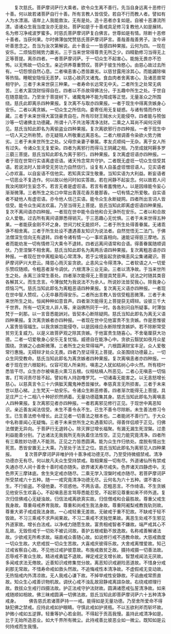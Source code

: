 <!-- { "loadSidebar": true } -->
　　复次慈氏。菩萨摩诃萨行大乘者。欲令众生离不善行。先当自身远离十恶修行十善。何以故若诸菩萨自行十善。所有言教人皆信受。若自不行而教人者。譬如有人为水漂溺。语岸上人我能救汝。无有是处。造十恶者亦复如是。自被十恶瀑流所漂。语诸众生我当度汝亦无是处。菩萨如是于十善戒具足修习复教他人如是展转。名为修习净戒波罗蜜多。时慈氏菩萨摩诃萨复白佛言。世尊如是有情。除断十恶修十善者。当获何果。尔时佛薄伽梵赞慈氏菩萨摩诃萨言。善哉善哉善男子。汝今谛听善思念之。吾当为汝次第解说。此十善业一一皆感四种果报。云何为四。一现在安乐。二烦恼怨贼势力羸劣。三于当来世常得尊贵无所乏少。四精勤修习当得无上正等菩提。离杀四者。一者菩萨摩诃萨。于一切众生不起害心。能施无畏亦不恐怖。以无怖故一切众生。亲近供养尊重赞叹。菩萨于彼生怜愍心。由慈心故过去所有。一切怨恨自然心息。二者嗔恚害心悉皆羸劣。以慈甘露用涂其心。而能蠲除嗔等热恼。睡眠安隐恒无恶梦。以慈心故药叉诸鬼。食血肉者舍离害心。及诸恶兽常相守护。三者于未来世获三种果。一者寿命长远常无中夭。二者所生之处常无病苦。三者大富饶财恒得自在。四者以不杀故得佛法分。于五趣中所生之处。于世自在随意能住。乃至坐于菩提树下。诸魔鬼神不能为障成等正觉。无量圣众之所围绕。慈氏此即离杀四种果报。复次离不与取亦四果报。一者于现生中得离贪嫉身心安乐。二者以离贪嫉。一切众生之所信向。委寄任用无复疑惑。与诸有情而作伏藏。三者于未来世得大富饶豪贵自在。所有珍财王贼水火无能侵夺。四者能与殑伽沙等一切诸佛主功德藏。所谓十八不共法等清净法财。二乘之人耳尚不闻何况得见。慈氏当知此即名为离偷盗业四种果报。复次离欲邪行亦四种报。一者于现生中一切人天之所称赞。亦无疑阻人所敬重远离恶名。二者六根调善令染欲火势力微劣。三者于未来世所生之处。父母宗亲妻子眷属。孝友贞顺纯一无杂。离于女人所有过失。令诸众生无复爱染。四者为离邪行而得马王阴藏之相。乃至成就阿耨多罗三藐三菩提。慈氏当知此即名为离于邪行。四种果报。复次离虚诳语亦四种报。一者于现在世常行实语离虚诳语。诸天怜念常共守护。二者既无虚诳一切众生信受其语。若说法时人皆谛受无劳功力自然信行。设复有人自虽虚诳憎诳语人。见实语者心亦欢喜。以自妄语不信他实。若知真实深生敬重。当知实语为大利益。断妄语者一切恶业不复造作。何以故以他问时如实答故。若在闲静不起妄念。何以故若人问我汝闲居时生妄念不。若言无者是虚诳语。若言有者羞愧他人。以是因缘能令妄心渐渐微薄。三者所生之处口中常出青莲花香苏曼那香。一切有情之所爱敬。自实语者不疑他人有虚诳语。亦令他人信己实语。能令众生永断疑网。四者所出言词人皆信受。能令众生闻法欢喜。乃至当得无上菩提。慈氏当知此即离虚诳语四种果报。复次不离间语亦四种报。一者现在世中能令自他和合无诤所在安乐。二者以和合故众人爱敬。过去所有离间语罪悉得销灭。于三恶趣心无忧惧。三者于未来世得五种果。一者能获金刚不坏之身。世间刀杖无能损坏。二者于所生处得善眷属。无诸乖诤不相舍离。三者于所生处设不遭遇善友知识为说法者。自然觉悟无二法门。于佛法僧深生信向无有退转。四者令诸有情一心一事欢喜相向。速能证得慈三摩地。五者而能劝发一切有情修习大乘令不退转。四者远离间语常和合语。得善眷属随顺调伏。乃至涅槃不相舍离。慈氏当知此即名为离两舌语四种果报。复次离粗恶语亦四种报。一者现在世中离粗染垢心常清净。若于尘境妄起贪欲嗔恚风尘集诸藏识。菩萨摩诃萨兴大悲云。降慈心雨灭妄贪欲。止恚风尘令得清净。二者软语之人一切爱乐赞叹随顺。令粗恶者渐令调伏。六根清净三业无染。三者以清净故。于当来世所生之处。永离三涂常生善处。四者渐次能得无上菩提具梵音声。说法之时随其类音各解其义。而生念言。今薄伽梵为我说法不为余人。所说妙法皆契我心。除我身心烦恼习气。慈氏当知此即名为离粗恶语四种果报。复次离无义语亦四种报。一者现在世中智人赞叹。心无卒暴而得安乐。二者所出言教人皆信受粗恶微薄。三者于未来世所生之处。恒闻种种如意音声。四者渐次能得无上菩提获无碍辩。设彼三千大千世界。所有一切天龙人非人等。来诣佛所同于一时。各各别问自所疑事。时薄伽梵于一刹那。以一言音悉能詶对。皆契本心断除疑网。慈氏当知此即名为离无义语四种果报。复次离贪嫉者亦四种报。一者现在世中见他富贵不生贪嫉。作是思惟彼人富贵皆宿福生。以我贪嫉岂能侵夺。以是因缘应永断除悭贪嫉妒。若不除断常受贫穷无复威力。以是义故菩萨观之除其贪嫉。于他富贵生随喜心。不舍毫厘获大功德。二者一切爱敬身心安乐无复忧恼。威德自在能净心中。贪欲云翳犹如夜月众星围绕。贪嫉之心由斯微薄。三者所生之处常得端严。六根圆满财宝丰足。众人爱敬常行惠施。无碍辩才处众无畏。四者乃至证得无上菩提。众圣围绕功德最上。一切众生同受教命。慈氏当知此即名为离贪嫉者四种果报。复次离嗔恚者亦四种报。一者于现在世六根聪利。仪容可观人所亲附。嗔恚之人犹如枯树心中火然。所有枝叶悉皆干尽。众生亦尔被嗔恚火熏习五根。仪相枯槁人所恶见。二者心无嗔恚一切恼害。打骂诃责尽皆不起。譬如有人持迦噜罗咒。一切诸毒无能害之。以无恚怒增长慈心。以慈真言令三十六俱胝天魔鬼神悉皆摧伏。奉慈真言无所损害。三者于未来世以慈心梯。上生梵天一劫安乐。令诸众生断恶修善。四者渐次能得无上菩提。具足庄严三十二相八十种好炽然炳着。无量功德蕴集其身。慈氏当知此即名为离嗔恚人四种果报。复次离邪见者亦四种报。一者若离邪见修行正见。于现世中离恶知识。亲近善友闻法信受。未生不善令永不生。已生不善令尽除断。未生善法修习令生。已生善法修令增长。此正见者一切善法之根本也。二者能闭不善行门。于大众中名称普闻心无疑悔。三者于未来世所生之处遇善知识。得善伴侣顺于正见。归佛法僧更无异向。于菩萨行无退转心。除灭罪愆增长福聚。有漏无漏生死涅槃。过患利益能善分别。了达诸法无我我所无有执着住法性空。正见力能究竟清净。四者所有三乘胜妙功德人不能测。正见之力皆悉圆满。能为众生作归依处。度脱有情出生死苦。悉皆安置无上大乘。乃至处于法王之位。慈氏当知此即名为离邪见人四种果报。
　　复次菩萨摩诃萨非唯护持十善净戒功德无尽。乃至受持微细禁戒。清净功德亦无有尽。何以故凡夫众生受持禁戒。取相果报一切有尽。外道诸仙所有禁戒失通亦尽人间十善舍十善时戒亦随失。欲界诸天寿尽戒失。色界诸天四静虑中。无色界天三摩钵底。舍生失定戒亦随尽。二乘无学入涅槃时戒亦随尽。若菩萨摩诃萨所受禁戒六十五种。随一一戒究竟清净功德无尽。云何名为六十五种。谓不害众生。不行偷盗。不侵他妻。不诳惑他。不两舌语。忍粗恶言。不作绮语。不生贪嫉见他安乐生欢喜心。不起嗔恚恶言骂辱悉能忍受。不起邪见尊重如来不师外道。复次归信佛戒心无疑浊故。归信法戒离欲真实故。归信僧戒和合最胜故。尊重父戒生我身故。尊重母戒养育我故。尊重和尚戒生我法身故。尊重阿阇梨戒教我轨则故。尊重大弟子戒成我法身故。一心戒轻重无差故。无破戒于重不犯故。不缺戒于轻不毁故。不习三乘戒不求声闻果故。不习二乘戒不求独觉果故。离恶生处戒不生邪见外道家故。增长白法戒。以净戒力随愿生故。富贵相戒智者不嫌故。端严戒其心不乱故。无毁呰戒于一切处不被讥诃故。善护五根戒勤不放逸故。名称戒善解诸法故。少欲戒无所希求故。端直戒众善随心故。如说修行戒不违教命故。大慈戒救度一切众生故。大悲戒拔一切众生苦故。大喜戒庆彼得乐故。大舍戒离憎爱故。知己过戒省察自心故。不见他过戒护彼意故。布施戒救贫乏故。摄持戒摄一切善法故。忍辱戒不害众生故。精进戒勇猛不退故。禅定戒定支增长故。智慧戒闻法无厌故。多闻戒求法无倦故。近善知识戒修集觉分故。离恶知识戒避险恶道故。不惜身分戒刹那无常故。不惜寿命戒如救头然故。不追悔戒性本清净故。不虚假戒无变动故。无热恼戒内外清凉故。无人我戒心谦下故。不掉举戒性安静故。不谄曲戒常质直故。知众生心戒善识物机故。调伏心戒不浊乱故寂静戒离諠杂故。右绕戒顺理行故。救拔众生戒行四摄法故。护正法戒守护法财故。圆满诸愿戒弘誓清净故。如来戒随顺如相故。佛三昧戒圆满一切佛法故。慈氏当知此即菩萨摩诃萨六十五种清净戒身。
　　佛告慈氏若诸菩萨持一一戒。能得如是无量功德。乃至舍所爱命不得缺犯佛之禁戒。应持此戒如护眼睛。守慎此戒如护贤瓶。不以五欲利斧而斩坏故。护微小戒如五逆罪。轻重等护心若金刚。不得起于贡高我慢。虽持此戒清净如是。比于无始所造恶业。如大千界所有微尘。此持戒善比彼恶业如一微尘。既知如是云何持戒而生我慢。
